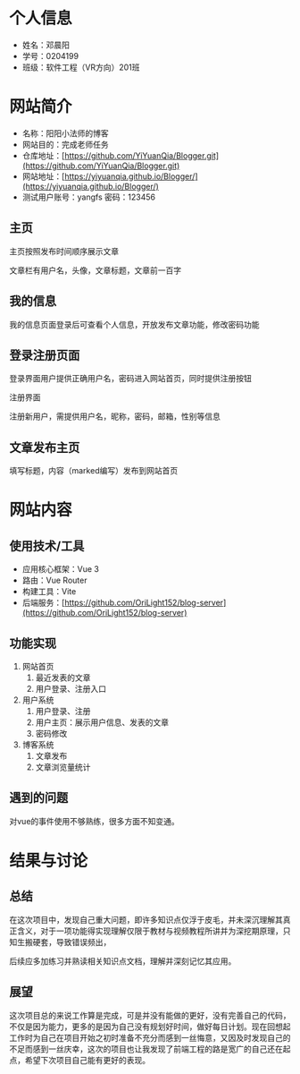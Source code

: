 # 个人信息

- 姓名：邓晨阳
- 学号：0204199
- 班级：软件工程（VR方向）201班

# 网站简介

- 名称：阳阳小法师的博客
- 网站目的：完成老师任务
- 仓库地址：[https://github.com/YiYuanQia/Blogger.git](https://github.com/YiYuanQia/Blogger.git)
- 网站地址：[https://yiyuanqia.github.io/Blogger/](https://yiyuanqia.github.io/Blogger/)
- 测试用户账号：yangfs 密码：123456


## 主页

主页按照发布时间顺序展示文章

文章栏有用户名，头像，文章标题，文章前一百字


## 我的信息

我的信息页面登录后可查看个人信息，开放发布文章功能，修改密码功能


## 登录注册页面

登录界面用户提供正确用户名，密码进入网站首页，同时提供注册按钮


注册界面

注册新用户，需提供用户名，昵称，密码，邮箱，性别等信息


## 文章发布主页

填写标题，内容（marked编写）发布到网站首页


# 网站内容

## 使用技术/工具

- 应用核心框架：Vue 3
- 路由：Vue Router
- 构建工具：Vite
- 后端服务：[https://github.com/OriLight152/blog-server](https://github.com/OriLight152/blog-server)


## 功能实现

1. 网站首页
   1. 最近发表的文章
   2. 用户登录、注册入口
2. 用户系统
   1. 用户登录、注册
   2. 用户主页：展示用户信息、发表的文章
   3. 密码修改
3. 博客系统
   1. 文章发布
   2. 文章浏览量统计


## 遇到的问题

对vue的事件使用不够熟练，很多方面不知变通。
# 结果与讨论

## 总结

在这次项目中，发现自己重大问题，即许多知识点仅浮于皮毛，并未深沉理解其真正含义，对于一项功能得实现理解仅限于教材与视频教程所讲并为深挖期原理，只知生搬硬套，导致错误频出，

后续应多加练习并熟读相关知识点文档，理解并深刻记忆其应用。


## 展望

这次项目总的来说工作算是完成，可是并没有能做的更好，没有完善自己的代码，不仅是因为能力，更多的是因为自己没有规划好时间，做好每日计划。现在回想起工作时为自己在项目开始之初时准备不充分而感到一丝悔意，又因及时发现自己的不足而感到一丝庆幸，这次的项目也让我发现了前端工程的路是宽广的自己还在起点，希望下次项目自己能有更好的表现。